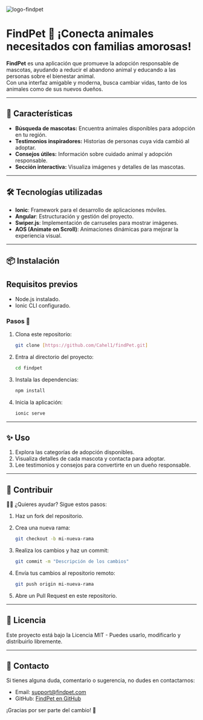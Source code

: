 ![logo-findpet](https://github.com/user-attachments/assets/b33bb280-2edf-4de4-a943-255b574b87c7)

# FindPet 🐾                                                   ¡Conecta animales necesitados con familias amorosas!

**FindPet** es una aplicación que promueve la adopción responsable de mascotas, ayudando a reducir el abandono animal y educando a las personas sobre el bienestar animal.  
Con una interfaz amigable y moderna, busca cambiar vidas, tanto de los animales como de sus nuevos dueños.

---

## 🚀 Características  
- **Búsqueda de mascotas:** Encuentra animales disponibles para adopción en tu región.  
- **Testimonios inspiradores:** Historias de personas cuya vida cambió al adoptar.  
- **Consejos útiles:** Información sobre cuidado animal y adopción responsable.  
- **Sección interactiva:** Visualiza imágenes y detalles de las mascotas.  

---

## 🛠️ Tecnologías utilizadas  
- **Ionic**: Framework para el desarrollo de aplicaciones móviles.  
- **Angular**: Estructuración y gestión del proyecto.  
- **Swiper.js**: Implementación de carruseles para mostrar imágenes.  
- **AOS (Animate on Scroll)**: Animaciones dinámicas para mejorar la experiencia visual.

---

## 📦 Instalación  

## Requisitos previos  
- Node.js instalado.  
- Ionic CLI configurado.

### Pasos 🐾 
1. Clona este repositorio: 
   ```bash
   git clone [https://github.com/Cahel1/findPet.git]
   ```
2. Entra al directorio del proyecto:
   ```bash
   cd findpet
   ```
3. Instala las dependencias:
   ```bash
   npm install
   ```
4. Inicia la aplicación:
   ```bash
   ionic serve
   ```

---

## ✨ Uso
1. Explora las categorías de adopción disponibles.  
2. Visualiza detalles de cada mascota y contacta para adoptar.  
3. Lee testimonios y consejos para convertirte en un dueño responsable.

---

## 🤝 Contribuir

🧑‍💻 ¿Quieres ayudar? Sigue estos pasos:

1. Haz un fork del repositorio.

2. Crea una nueva rama:
   ```bash
   git checkout -b mi-nueva-rama
   ```

3. Realiza los cambios y haz un commit:
   ```bash
   git commit -m "Descripción de los cambios"
   ```

4. Envía tus cambios al repositorio remoto:
   ```bash
   git push origin mi-nueva-rama
   ```

5. Abre un Pull Request en este repositorio.

---

## 📜 Licencia
Este proyecto está bajo la Licencia MIT - Puedes usarlo, modificarlo y distribuirlo libremente.

---

## 💌 Contacto

Si tienes alguna duda, comentario o sugerencia, no dudes en contactarnos:
- Email: support@findpet.com  
- GitHub: [FindPet en GitHub](https://github.com/FindPet)

¡Gracias por ser parte del cambio! 🐾
